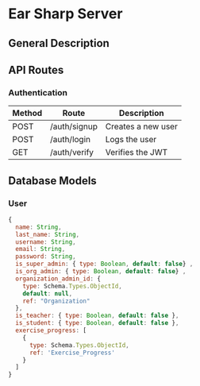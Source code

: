 # Ear Sharp Server

## General Description

## API Routes

### Authentication

| Method | Route        | Description        |
| ------ | ------------ | ------------------ |
| POST   | /auth/signup | Creates a new user |
| POST   | /auth/login  | Logs the user      |
| GET    | /auth/verify | Verifies the JWT   |

## Database Models

### User

```js
{
  name: String,
  last_name: String,
  username: String,
  email: String,
  password: String,
  is_super_admin: { type: Boolean, default: false} ,
  is_org_admin: { type: Boolean, default: false} ,
  organization_admin_id: {
    type: Schema.Types.ObjectId,
    default: null,
    ref: "Organization"
  },
  is_teacher: { type: Boolean, default: false },
  is_student: { type: Boolean, default: false },
  exercise_progress: [
    {
      type: Schema.Types.ObjectId,
      ref: 'Exercise_Progress'
    }
  ]
}
```
